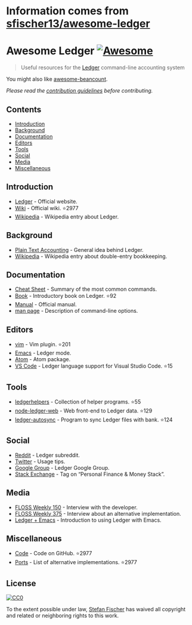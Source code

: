 # Information comes from [sfischer13/awesome-ledger](https://github.com/sfischer13/awesome-ledger)
# Awesome Ledger [![Awesome](https://awesome.re/badge.svg)](https://awesome.re)

> Useful resources for the [Ledger](http://ledger-cli.org/) command-line accounting system

You might also like [awesome-beancount](https://github.com/wzyboy/awesome-beancount).

*Please read the [contribution guidelines](contributing.md) before contributing.*

## Contents

<!-- START doctoc generated TOC please keep comment here to allow auto update -->
<!-- DON'T EDIT THIS SECTION, INSTEAD RE-RUN doctoc TO UPDATE -->


- [Introduction](#introduction)
- [Background](#background)
- [Documentation](#documentation)
- [Editors](#editors)
- [Tools](#tools)
- [Social](#social)
- [Media](#media)
- [Miscellaneous](#miscellaneous)

<!-- END doctoc generated TOC please keep comment here to allow auto update -->

## Introduction

- [Ledger](http://ledger-cli.org/) - Official website.
- [Wiki](https://github.com/ledger/ledger/wiki) - Official wiki. :star:2977
- [Wikipedia](https://en.wikipedia.org/wiki/Ledger_(software)) - Wikipedia entry about Ledger.

## Background

- [Plain Text Accounting](http://plaintextaccounting.org/) - General idea behind Ledger.
- [Wikipedia](https://en.wikipedia.org/wiki/Double-entry_bookkeeping_system) - Wikipedia entry about double-entry bookkeeping.

## Documentation

- [Cheat Sheet](http://ricostacruz.com/cheatsheets/ledger.html) - Summary of the most common commands.
- [Book](https://github.com/rolfschr/GSWL-book) - Introductory book on Ledger. :star:92
- [Manual](http://ledger-cli.org/3.0/doc/ledger3.html) - Official manual.
- [man page](http://ledger-cli.org/3.0/doc/ledger.1.html) - Description of command-line options.

## Editors
- [vim](https://github.com/ledger/vim-ledger) - Vim plugin. :star:201
- [Emacs](http://www.ledger-cli.org/3.0/doc/ledger-mode.html) - Ledger mode.
- [Atom](https://atom.io/packages/language-ledger) - Atom package.
- [VS Code](https://github.com/mariosangiorgio/vscode-ledger) - Ledger language support for Visual Studio Code. :star:15

## Tools

- [ledgerhelpers](https://github.com/Rudd-O/ledgerhelpers) - Collection of helper programs. :star:55
- [node-ledger-web](https://github.com/slashdotdash/node-ledger-web) - Web front-end to Ledger data. :star:129
- [ledger-autosync](https://github.com/egh/ledger-autosync) - Program to sync Ledger files with bank. :star:124

## Social

- [Reddit](https://www.reddit.com/r/ledger/) - Ledger subreddit.
- [Twitter](https://twitter.com/LedgerTips) - Usage tips.
- [Google Group](https://groups.google.com/forum/#!forum/ledger-cli) - Ledger Google Group.
- [Stack Exchange](https://money.stackexchange.com/search?q=ledger-cli) - Tag on “Personal Finance & Money Stack”.

## Media

- [FLOSS Weekly 150](https://twit.tv/shows/floss-weekly/episodes/150) - Interview with the developer.
- [FLOSS Weekly 375](https://twit.tv/shows/floss-weekly/episodes/375) - Interview about an alternative implementation.
- [Ledger + Emacs](https://www.youtube.com/watch?v=cjoCNRpLanY) - Introduction to using Ledger with Emacs.

## Miscellaneous

- [Code](https://github.com/ledger/ledger) - Code on GitHub. :star:2977
- [Ports](https://github.com/ledger/ledger/wiki/Ports) - List of alternative implementations. :star:2977

## License

[![CC0](http://mirrors.creativecommons.org/presskit/buttons/88x31/svg/cc-zero.svg)](https://creativecommons.org/publicdomain/zero/1.0/)

To the extent possible under law, [Stefan Fischer](https://github.com/sfischer13) has waived all copyright and related or neighboring rights to this work.

